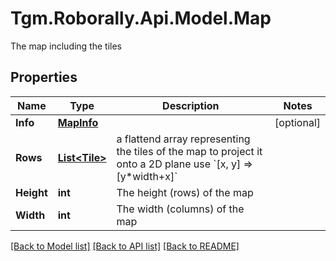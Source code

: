 # Tgm.Roborally.Api.Model.Map
The map including the tiles

## Properties

Name | Type | Description | Notes
------------ | ------------- | ------------- | -------------
**Info** | [**MapInfo**](MapInfo.md) |  | [optional] 
**Rows** | [**List&lt;Tile&gt;**](Tile.md) | a flattend array representing the tiles of the map   to project it onto a 2D plane use &#x60;[x, y] &#x3D;&gt; [y*width+x]&#x60; | 
**Height** | **int** | The height (rows) of the map | 
**Width** | **int** | The width (columns) of the map | 

[[Back to Model list]](../README.md#documentation-for-models) [[Back to API list]](../README.md#documentation-for-api-endpoints) [[Back to README]](../README.md)

